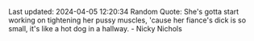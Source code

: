 Last updated: 2024-04-05 12:20:34
Random Quote: She's gotta start working on tightening her pussy muscles, 'cause her fiance's dick is so small, it's like a hot dog in a hallway. - Nicky Nichols